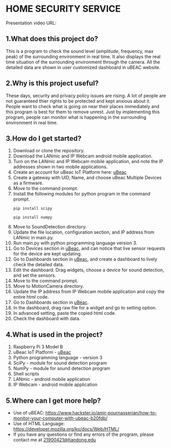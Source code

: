 HOME SECURITY SERVICE
======================
Presentation video URL:

1.What does this project do?
-------------------------------
This is a program to check the sound level (amplitude, frequency, max peak) of the surrounding environment in real time.
It also displays the real time situation of the surrounding environment through the camera.
All the detailed data are shown in user customized dashboard in uBEAC website.

2.Why is this project useful?
---------------------------------
These days, security and privacy policy issues are rising. A lot of people are not guaranteed thier rights to be protected and kept anxious about it. People want to check what is going on near their places immediately and this program is best for them to remove unrest. Just by implementing this program, people can monitor what is happening in the surrounding environment in real time.

3.How do I get started?
-----------------------------
1. Download or clone the repository.
2. Download the LANmic and IP Webcam android mobile application.
3. Turn on the LANmic and IP Webcam mobile application, and note the IP addresses shown in two mobile applications.
4. Create an account for uBeac IoT Platform here: [uBeac](https://app.ubeac.io/ "uBeac link")
5. Create a gateway with UID, Name, and choose uBeac Multiple Devices as a firmware.
6. Move to the command prompt.
7. Install the following modules for python program in the command prompt.
   <pre><code>pip install scipy</code></pre>
   <pre><code>pip install numpy</code></pre>
8. Move to SoundDetection directory.
9. Update the file location, configuration section, and IP address from LANmic in main.py.
10. Run main.py with python programming language version 3.
11. Go to Devices section in [uBeac](https://app.ubeac.io/ "uBeac link"), and can notice that live sensor requests for the device are kept updating.
12. Go to Dashboards section in [uBeac](https://app.ubeac.io/ "uBeac link"), and create a dashboard to lively check the detailed data.
13. Edit the dashboard. Drag widgets, choose a device for sound detection, and set the sensors.
14. Move to the command prompt.
15. Move to MotionCamera directory.
16. Update the IP address from IP Webcam mobile application and copy the entire html code.
17. Go to Dashboards section in [uBeac](https://app.ubeac.io/ "uBeac link").
18. In the dashboard, drag raw file for a widget and go to setting option.
19. In advanced setting, paste the copied html code.
20. Check the dashboard with data.

4.What is used in the project?
----------------------------------
1. Raspberry Pi 3 Model B
2. uBeac IoT Platform - [uBeac](https://app.ubeac.io/ "uBeac link")
3. Python programming language - version 3
4. SciPy - module for sound detection program
5. NumPy - module for sound detection program
6. Shell scripts
7. LANmic - android mobile application
8. IP Webcam - android mobile application

5.Where can I get more help?
----------------------------------
* Use of uBEAC: <https://www.hackster.io/amir-pournasserian/how-to-monitor-your-computer-with-ubeac-b20fdb/>
* Use of HTML Language: <https://developer.mozilla.org/ko/docs/Web/HTML/>
* If you have any questions or find any errors of the program, please contact me at <21900421@handong.edu>


